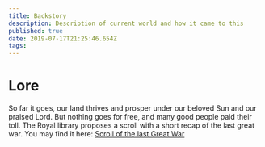 ```yaml
---
title: Backstory
description: Description of current world and how it came to this
published: true
date: 2019-07-17T21:25:46.654Z
tags: 
---
```


# Lore
So far it goes, our land thrives and prosper under our beloved Sun and our praised Lord. But nothing goes for free, and many good people paid their toll. The Royal library proposes a scroll with a short recap of the last great war. You may find it here: [Scroll of the last Great War](full-lore/backstory)